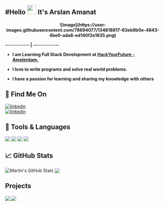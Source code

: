 


<h2>#Hello <img src="https://raw.githubusercontent.com/MartinHeinz/MartinHeinz/master/wave.gif" width="30px"> It's Arslan Amanat</h2>
<h4 style="position: 0px auto"> 
  
 <center>  ![image](https://user-images.githubusercontent.com/78694077/134818817-63eb9b0e-4843-4be0-ada8-ed140f2e1635.png)

  </center>

------------ | -------------
* I am Learning Full Stack Development at <a href="https://github.com/orgs/HackYourFuture/dashboard">HackYourFuture - Amsterdam.</a> 
* I love to write programs and solve real world problems.
* I have a passion for learning and sharing my knowledge with others </h4>

  
  ## 📱 Find Me On
  
  [<img src='https://img.shields.io/badge/linkedin-%230077B5.svg?&style=for-the-badge&logo=linkedin&logoColor=white' alt='linkedin'>](https://www.linkedin.com/in/arsalanamanat/ )  
  [<img src='https://img.shields.io/badge/GitHub-100000?style=for-the-badge&logo=github&logoColor=white' alt='linkedin'>](https://www.github.com/arsalanamanat/)  
  

  
  
  ## 🧰 Tools & Languages
 <img src = "https://img.shields.io/badge/HTML5-E34F26?style=for-the-badge&logo=html5&logoColor=white">  <img src = "https://img.shields.io/badge/CSS3-1572B6?style=for-the-badge&logo=css3&logoColor=white">   <img src = "https://img.shields.io/badge/JavaScript-F7DF1E?style=for-the-badge&logo=javascript&logoColor=black">  <img src = "https://img.shields.io/badge/ReactJs-61DAFB?style=for-the-badge&logo=react&logoColor=white">
 
 
  ## &#x1f4c8; GitHub Stats
  
  

  <img align="center" src="https://github-readme-stats.vercel.app/api?username=arsalanamanat&show_icons=true&line_height=27&count_private=true&title_color=ffffff&text_color=c9cacc&icon_color=2bbc8a&bg_color=1d1f21" alt="Martin's GitHub Stats" />

  <img align="center" src="https://github-readme-stats.vercel.app/api/top-langs/?username=arsalanamanat&title_color=ffffff&text_color=c9cacc&icon_color=2bbc8a&bg_color=1d1f21" />


## Projects
<a href="https://github.com/arsalanamanat/HackYourChatApp.git">
  <img align="center" src="https://github-readme-stats.vercel.app/api/pin/?username=arsalanamanat&repo=HackYourChatApp&title_color=ffffff&text_color=c9cacc&icon_color=2bbc8a&bg_color=1d1f21" />
</a>

<a href="https://github.com/arsalanamanat/The-Travel-Advisor">
  <img align="center" src="https://github-readme-stats.vercel.app/api/pin/?username=arsalanamanat&repo=The-Travel-Advisor&title_color=ffffff&text_color=c9cacc&icon_color=2bbc8a&bg_color=1d1f21" />
</a>




